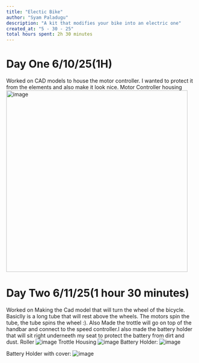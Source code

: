 ```yaml
---
title: "Electic Bike"
author: "Syam Paladugu"    
description: "A kit that modifies your bike into an electric one"
created_at: "5 - 30 - 25"
total hours spent: 2h 30 minutes
---
```


# Day One 6/10/25(1H)
Worked on CAD models to house the motor controller. I wanted to protect it from the elements and also make it look nice.
Motor Controller housing
<img width="482" alt="image" src="https://github.com/user-attachments/assets/df958815-afcb-4ca5-a961-a1b0556854e4" />

# Day Two 6/11/25(1 hour 30 minutes)
Worked on Making the Cad model that will turn the wheel of the bicycle. Basiclly is a long tube that will rest above the wheels. The motors spin the tube, the tube spins the wheel :). Also Made the trottle will go on top of the handbar and connect to the speed controller.I also made the battery holder that will sit right underneeth my seat to protect the battery from dirt and dust.
Roller
![image](https://github.com/user-attachments/assets/177334ad-b233-4418-83a4-6903f833afe7)
Trottle Housing
![image](https://github.com/user-attachments/assets/2e0ced46-d6f6-4a64-b495-9a1419ba64f3)
Battery Holder:
![image](https://github.com/user-attachments/assets/e52f5f84-ca08-4e9d-be7e-ddfa8be78926)

Battery Holder with cover:
![image](https://github.com/user-attachments/assets/d6055a6a-8bc2-4151-8385-d166ae58b866)


